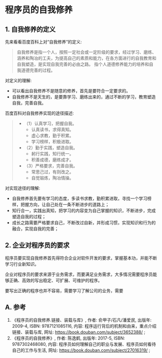 <!---
markmeta_author: wongoo
markmeta_date: 2022-10-01
markmeta_title: 程序员的自我修养
markmeta_categories: 思考
markmeta_tags: think
-->

# 程序员的自我修养


## 1. 自我修养的定义

先来看看百度百科上对“自我修养”的定义:

> 自我修养是指一个人，按照一定社会或一定阶级的要求，经过学习、磨练、涵养和陶冶的工夫，为提高自己的素质和能力，在各方面进行的自我教育和自我塑造，是实现自我完善的必由之路。
> 指个人道德修养能力的培养和自我道德完善的过程。

对定义的理解:
* 可以看出自我修养不是随意的修养，首先是要符合一定要求的。
* 自我修养不是天生的，是要靠学习、磨练出来的，通过不断的学习，教育塑造自我，完善自我。



百度百科对自我修养实现的途径描述:
> * （1）认真学习，把握自我。
> 	* 认真读书，求得真知。
> 	* 虚心求教，勤于积累。
> 	* 学习榜样，积极进取。
> * （2）勤于实践，塑造自我。
> 	* 躬行实践，知行统一。
> 	* 积善成德，磨练成才。
> * （3）严格要求，完善自我。
> 	* 常思己过，有则改之。
> 	* 自觉锻炼，陶冶情操。

对实现途径的理解:
* 自我修养首先要有学习的态度，多读书求教，勤积累进取，寻找一个学习榜样，把握方向，让自己处在一条不断进步的道路上；
* 知行合一，实践出真知，把学习的内容变为自己掌握的知识，不断进步，完成塑造自我的过程；
* 成长之路需要严格要求自己，不断改过自新，并形成习惯，实现知识和行为的融合，实现自我的完善；




## 2. 企业对程序员的要求


程序员要实现自我修养首先得符合企业对软件开发的要求，掌握基本功，并能不断学习行业新知识。

企业对程序员的要求来源于业务需求，而要满足业务需求，大多情况需要程序员能够正确、高效的写出稳定、可扩展、可维护的程序。

要写出正确的程序也并不容易，需要学习了解公司的业务，需要




## A. 参考

1. 《程序员的自我修养.链接、装载与库》, 作者: 俞甲子/石凡/潘爱民, 出版年: 2009-4, ISBN: 9787121085116, 内容: 程序运行背后的机制和由来，重点介绍链接、装载与库, 网址: https://book.douban.com/subject/3652388/ ;
2. 《程序员的自我修养》, 作者: 陈逸鹤, 出版年: 2017-5, ISBN: 9787302468080, 内容: 程序员如何理解自己的职业与发展、程序员如何看待自己的工作与生活, 网址: https://book.douban.com/subject/27016319/ ;
